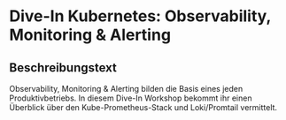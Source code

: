 # Dive-In Kubernetes: Observability, Monitoring & Alerting

## Beschreibungstext
Observability, Monitoring & Alerting bilden die Basis eines jeden Produktivbetriebs. In diesem Dive-In Workshop bekommt ihr einen Überblick über den Kube-Prometheus-Stack und Loki/Promtail vermittelt.
